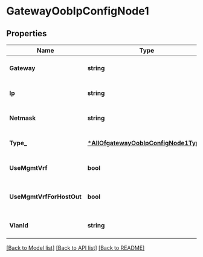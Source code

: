 # GatewayOobIpConfigNode1

## Properties
Name | Type | Description | Notes
------------ | ------------- | ------------- | -------------
**Gateway** | **string** | if &#x60;type&#x60;&#x3D;&#x3D;&#x60;static&#x60; | [optional] [default to null]
**Ip** | **string** |  | [optional] [default to null]
**Netmask** | **string** | used only if &#x60;subnet&#x60; is not specified in &#x60;networks&#x60; | [optional] [default to null]
**Type_** | [***AllOfgatewayOobIpConfigNode1Type_**](AllOfgatewayOobIpConfigNode1Type_.md) |  | [optional] [default to null]
**UseMgmtVrf** | **bool** | if supported on the platform. If enabled, DNS will be using this routing-instance, too | [optional] [default to false]
**UseMgmtVrfForHostOut** | **bool** | whether to use &#x60;mgmt_junos&#x60; for host-out traffic (NTP/TACPLUS/RADIUS/SYSLOG/SNMP), if alternative source network/ip is desired | [optional] [default to false]
**VlanId** | **string** |  | [optional] [default to null]

[[Back to Model list]](../README.md#documentation-for-models) [[Back to API list]](../README.md#documentation-for-api-endpoints) [[Back to README]](../README.md)

